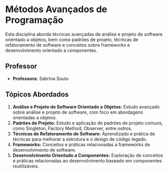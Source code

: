 # Métodos Avançados de Programação

Esta disciplina aborda técnicas avançadas de análise e projeto de software orientado a objetos, bem como padrões de projeto, técnicas de refatoramento de software e conceitos sobre frameworks e desenvolvimento orientado a componentes.

## Professor
- **Professora:** Sabrina Souto

## Tópicos Abordados

1. **Análise e Projeto de Software Orientado a Objetos:** Estudo avançado sobre análise e projeto de software, com foco em abordagens orientadas a objetos.
2. **Padrões de Projeto:** Estudo e aplicação de padrões de projeto comuns, como Singleton, Factory Method, Observer, entre outros.
3. **Técnicas de Refatoramento de Software:** Aprendizado e prática de técnicas para melhorar a estrutura e o design de código legado.
4. **Frameworks:** Conceitos e práticas relacionadas a frameworks de desenvolvimento de software.
5. **Desenvolvimento Orientado a Componentes:** Exploração de conceitos e práticas relacionadas ao desenvolvimento baseado em componentes reutilizáveis.




